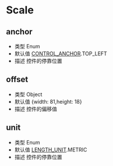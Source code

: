 # Scale

## anchor
* 类型 Enum
* 默认值 [CONTROL_ANCHOR](/guide/constants.html#controlanchor).TOP_LEFT
* 描述 控件的停靠位置

## offset
* 类型 Object
* 默认值 {width: 81,height: 18}
* 描述 控件的偏移值

## unit
* 类型 Enum
* 默认值 [LENGTH_UNIT](/guide/constants.html#lengthunit).METRIC
* 描述 控件的停靠位置

